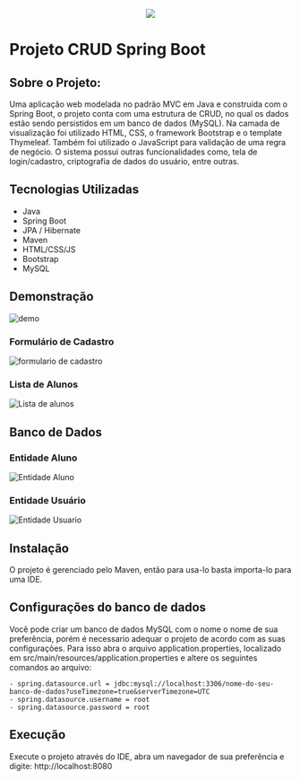 <p align="center">
<img src="http://img.shields.io/static/v1?label=STATUS&message=EM%20DESENVOLVIMENTO&color=GREEN&style=for-the-badge"/>
</p>

# Projeto CRUD Spring Boot

## Sobre o Projeto:

Uma aplicação web modelada no padrão MVC em Java e construída com o Spring Boot, o projeto conta com uma estrutura de CRUD, no qual os dados estão sendo persistidos em um banco de dados (MySQL). Na camada de visualização foi utilizado HTML, CSS, o framework Bootstrap e o template Thymeleaf.  Também foi utilizado o JavaScript para validação de uma regra de negócio. O sistema possui outras funcionalidades como, tela de login/cadastro, criptografia de dados do usuário, entre outras.
 
## Tecnologias Utilizadas

- Java
- Spring Boot
- JPA / Hibernate
- Maven
- HTML/CSS/JS
- Bootstrap
- MySQL

## Demonstração

![demo](https://user-images.githubusercontent.com/89096854/170026187-57aa04f4-189b-4c00-8cc8-16a1227a5eb7.gif)

### Formulário de Cadastro
![formulario de cadastro](https://user-images.githubusercontent.com/89096854/170031976-645e9bd8-eaca-4a84-805c-588100e1a770.PNG)

### Lista de Alunos
![Lista de alunos](https://user-images.githubusercontent.com/89096854/170031981-68cf5454-a727-467c-82e6-1ba2f53c2900.PNG)


## Banco de Dados

### Entidade Aluno
![Entidade Aluno](https://user-images.githubusercontent.com/89096854/170030916-5c05c8c3-71d7-432e-aa6c-02b0ccf30409.PNG)

### Entidade Usuário
![Entidade Usuario](https://user-images.githubusercontent.com/89096854/170030921-8948e471-b0c1-4fcc-94aa-4bc94a554df9.PNG)

## Instalação

O projeto é gerenciado pelo Maven, então para usa-lo basta importa-lo para uma IDE.

## Configurações do banco de dados
Você pode criar um banco de dados MySQL com o nome o nome de sua preferência, porém é necessario adequar o projeto de acordo com as suas configurações. Para isso abra o arquivo application.properties, localizado em src/main/resources/application.properties e altere os seguintes comandos ao arquivo:

```
- spring.datasource.url = jdbc:mysql://localhost:3306/nome-do-seu-banco-de-dados?useTimezone=true&serverTimezone=UTC
- spring.datasource.username = root
- spring.datasource.password = root
```
 

## Execução
Execute o projeto através do IDE, abra um navegador de sua preferência e digite: http://localhost:8080
